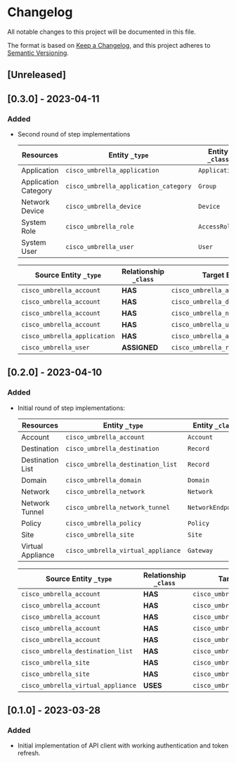 # Changelog

All notable changes to this project will be documented in this file.

The format is based on [Keep a Changelog](https://keepachangelog.com/en/1.0.0/),
and this project adheres to
[Semantic Versioning](https://semver.org/spec/v2.0.0.html).

## [Unreleased]

## [0.3.0] - 2023-04-11

### Added

- Second round of step implementations

  | Resources            | Entity `_type`                        | Entity `_class` |
  | -------------------- | ------------------------------------- | --------------- |
  | Application          | `cisco_umbrella_application`          | `Application`   |
  | Application Category | `cisco_umbrella_application_category` | `Group`         |
  | Network Device       | `cisco_umbrella_device`               | `Device`        |
  | System Role          | `cisco_umbrella_role`                 | `AccessRole`    |
  | System User          | `cisco_umbrella_user`                 | `User`          |

  | Source Entity `_type`        | Relationship `_class` | Target Entity `_type`                 |
  | ---------------------------- | --------------------- | ------------------------------------- |
  | `cisco_umbrella_account`     | **HAS**               | `cisco_umbrella_application`          |
  | `cisco_umbrella_account`     | **HAS**               | `cisco_umbrella_device`               |
  | `cisco_umbrella_account`     | **HAS**               | `cisco_umbrella_network`              |
  | `cisco_umbrella_account`     | **HAS**               | `cisco_umbrella_user`                 |
  | `cisco_umbrella_application` | **HAS**               | `cisco_umbrella_application_category` |
  | `cisco_umbrella_user`        | **ASSIGNED**          | `cisco_umbrella_role`                 |

## [0.2.0] - 2023-04-10

### Added

- Initial round of step implementations:

  | Resources         | Entity `_type`                     | Entity `_class`   |
  | ----------------- | ---------------------------------- | ----------------- |
  | Account           | `cisco_umbrella_account`           | `Account`         |
  | Destination       | `cisco_umbrella_destination`       | `Record`          |
  | Destination List  | `cisco_umbrella_destination_list`  | `Record`          |
  | Domain            | `cisco_umbrella_domain`            | `Domain`          |
  | Network           | `cisco_umbrella_network`           | `Network`         |
  | Network Tunnel    | `cisco_umbrella_network_tunnel`    | `NetworkEndpoint` |
  | Policy            | `cisco_umbrella_policy`            | `Policy`          |
  | Site              | `cisco_umbrella_site`              | `Site`            |
  | Virtual Appliance | `cisco_umbrella_virtual_appliance` | `Gateway`         |

  | Source Entity `_type`              | Relationship `_class` | Target Entity `_type`              |
  | ---------------------------------- | --------------------- | ---------------------------------- |
  | `cisco_umbrella_account`           | **HAS**               | `cisco_umbrella_destination_list`  |
  | `cisco_umbrella_account`           | **HAS**               | `cisco_umbrella_domain`            |
  | `cisco_umbrella_account`           | **HAS**               | `cisco_umbrella_network`           |
  | `cisco_umbrella_account`           | **HAS**               | `cisco_umbrella_policy`            |
  | `cisco_umbrella_account`           | **HAS**               | `cisco_umbrella_site`              |
  | `cisco_umbrella_destination_list`  | **HAS**               | `cisco_umbrella_destination`       |
  | `cisco_umbrella_site`              | **HAS**               | `cisco_umbrella_network_tunnel`    |
  | `cisco_umbrella_site`              | **HAS**               | `cisco_umbrella_virtual_appliance` |
  | `cisco_umbrella_virtual_appliance` | **USES**              | `cisco_umbrella_domain`            |

## [0.1.0] - 2023-03-28

### Added

- Initial implementation of API client with working authentication and token
  refresh.
